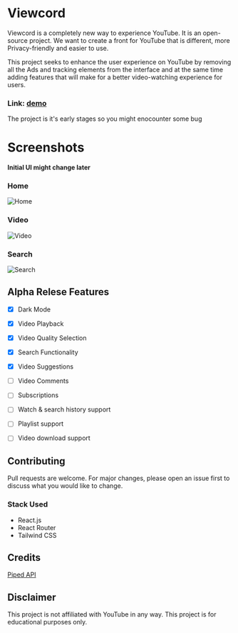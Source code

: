 # Viewcord
Viewcord is a completely new way to experience YouTube. It is an open-source project. 
We want to create a front for YouTube that is different, more Privacy-friendly and easier to use.

This project seeks to enhance the user experience on YouTube by removing all the Ads and tracking elements from the interface and at the same time adding features that will make for a better video-watching experience for users.

### Link: [demo](https://viewcord.netlify.app) 
The project is it's early stages so you might enocounter some bug

# Screenshots 
**Initial UI might change later**

### Home
![Home](https://imgur.com/uFv9Ti5.png)

### Video
![Video](https://i.imgur.com/3ELnyTa.png)

### Search
![Search](https://imgur.com/I7lqUn9.png)

## Alpha Relese Features
- [x] Dark Mode
- [x] Video Playback
- [x] Video Quality Selection
- [x] Search Functionality
- [x] Video Suggestions
- [ ] Video Comments
- [ ] Subscriptions
- [ ] Watch & search history support
- [ ] Playlist support
- [ ] Video download support


## Contributing
Pull requests are welcome. For major changes, please open an issue first to discuss what you would like to change.

### Stack Used
- React.js
- React Router
- Tailwind CSS


## Credits
[Piped API](https://docs.piped.video)

## Disclaimer
This project is not affiliated with YouTube in any way. This project is for educational purposes only.





